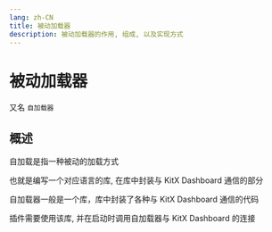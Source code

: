 ```yaml
---
lang: zh-CN
title: 被动加载器
description: 被动加载器的作用, 组成, 以及实现方式
---
```


# 被动加载器

又名 `自加载器`

## 概述

自加载是指一种被动的加载方式

也就是编写一个对应语言的库, 在库中封装与 KitX Dashboard 通信的部分

自加载器一般是一个库，库中封装了各种与 KitX Dashboard 通信的代码

插件需要使用该库, 并在启动时调用自加载器与 KitX Dashboard 的连接

